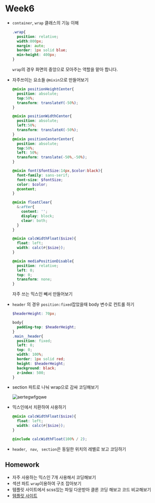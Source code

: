 # Week6

+ `container`, `wrap` 클래스의 기능 이해

  ```css
  .wrap{
    position: relative;
    width:800px;
    margin: auto;
    border: 1px solid blue;
    min-height: 400px;
  }
  ```

  `wrap`의 경우 화면의 중앙으로 모아주는 역할을 맡아 합니다.

+ 자주쓰이는 요소들 `@mixin`으로 만들어보기

  ```scss
  @mixin positionHeightCenter{
    position: absolute;
    top:50%;
    transform: translateY(-50%);
  }
  
  @mixin positionWidthCenter{
    position: absolute;
    left:50%;
    transform: translateX(-50%);
  }
  @mixin positionCenterCenter{
    position: absolute;
    top:50%;
    left: 50%;
    transform: translate(-50%,-50%);
  }
  
  @mixin font($fontSize:14px,$color:black){
    font-family: sans-serif;
    font-size: $fontSize;
    color: $color;
    @content;
  }
  
  @mixin floatClear{
    &:after{
      content: '';
      display: block;
      clear: both;
    }
  }
  
  @mixin calcWidthFloat($size){
    float: left;
    width: calc(#{$size});
  }
  
  @mixin mediaPositionDisable{
    position: relative;
    left: 0;
    top: 0;
    transform: none;
  }
  ```

  자주 쓰는 믹스인 빼서 만들어보기

+ `header` 의 경우 `position:fixed`잡았을때 body 변수로 컨트롤 하기

  ```scss
  $headerHeight: 70px;
  
  body{
    padding-top: $headerHeight;
  }
  .main__header{
    position: fixed;
    left: 0;
    top: 0;
    width: 100%;
    border: 1px solid red;
    height: $headerHeight;
    background: black;
    z-index: 500;
  }
  ```

  

+ section 파트로 나눠 wrap으로 감싸 코딩해보기

  ![aertegwfgqwe](https://user-images.githubusercontent.com/33567964/74079125-620f7d00-4a76-11ea-90f8-4be2df09fd36.png)



+ 믹스인에서 치환하여 사용하기

  ```scss
  @mixin calcWidthFloat($size){
    float: left;
    width: calc(#{$size});
  }
  
  @include calcWidthFloat(100% / 2);
  ```

+ `header`, ` nav`, ` section`은 동일한 위치의 레벨로 보고 코딩하기







## Homework

+ 자주 사용하는 믹스인 7개 사용해서 코딩해보기
+ 섹션 파트 `wrap`이용하여 구조 잡아보기
+ 템플릿 사이트에서 scss있는 파일 다운받아 클론 코딩 해보고 코드 비교해보기
+ [템플릿 사이트](https://templated.co/)